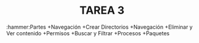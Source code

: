 <h1 align="center"> TAREA 3 </h1>
:hammer:Partes
+Navegación
+Crear Directorios
+Navegación
+Eliminar y Ver contenido
+Permisos
+Buscar y Filtrar
+Procesos
+Paquetes
